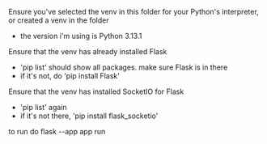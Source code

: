 Ensure you've selected the venv in this folder for your Python's interpreter, or created a venv in the folder
- the version i'm using is Python 3.13.1

Ensure that the venv has already installed Flask 
- 'pip list' should show all packages. make sure Flask is in there
- if it's not, do 'pip install Flask'

Ensure that the venv has installed SocketIO for Flask
- 'pip list' again
- if it's not there, 'pip install flask_socketio'


to run do flask --app app run